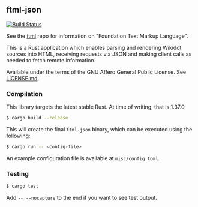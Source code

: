 ## ftml-json
[![Build Status](https://travis-ci.org/Nu-SCPTheme/ftml-json.svg?branch=master)](https://travis-ci.org/Nu-SCPTheme/ftml-json)

See the [ftml](https://github.com/Nu-SCPTheme/ftml) repo for information on "Foundation Text Markup Language".

This is a Rust application which enables parsing and rendering Wikidot sources into HTML, receiving requests via JSON and making client calls as needed to fetch remote information.

Available under the terms of the GNU Affero General Public License. See [LICENSE.md](LICENSE).

### Compilation
This library targets the latest stable Rust. At time of writing, that is 1.37.0

```sh
$ cargo build --release
```

This will create the final `ftml-json` binary, which can be executed using the following:

```sh
$ cargo run -- <config-file>
```

An example configuration file is available at `misc/config.toml`.

### Testing
```sh
$ cargo test
```

Add `-- --nocapture` to the end if you want to see test output.
